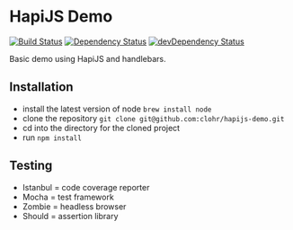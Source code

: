 # HapiJS Demo

[![Build Status](https://travis-ci.org/clohr/hapijs-demo.svg?branch=master)](https://travis-ci.org/clohr/hapijs-demo)
[![Dependency Status](https://david-dm.org/clohr/hapijs-demo.svg?theme=shields.io)](https://david-dm.org/clohr/hapijs-demo)
[![devDependency Status](https://david-dm.org/clohr/hapijs-demo/dev-status.svg?theme=shields.io)](https://david-dm.org/clohr/hapijs-demo#info=devDependencies)

Basic demo using HapiJS and handlebars.

## Installation
* install the latest version of node `brew install node`
* clone the repository `git clone git@github.com:clohr/hapijs-demo.git`
* cd into the directory for the cloned project
* run `npm install`

## Testing
* Istanbul = code coverage reporter
* Mocha = test framework
* Zombie = headless browser
* Should = assertion library
